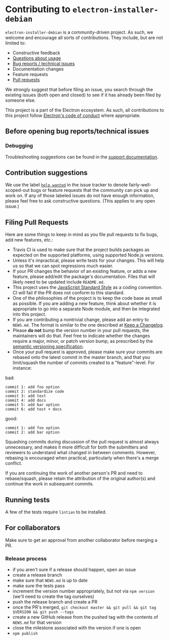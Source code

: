 # Contributing to `electron-installer-debian`

`electron-installer-debian` is a community-driven project. As such, we welcome and encourage all
sorts of contributions. They include, but are not limited to:

- Constructive feedback
- [Questions about usage](https://github.com/electron-userland/electron-installer-debian/blob/master/SUPPORT.md)
- [Bug reports / technical issues](#before-opening-bug-reportstechnical-issues)
- Documentation changes
- Feature requests
- [Pull requests](#filing-pull-requests)

We strongly suggest that before filing an issue, you search through the existing issues (both open
and closed) to see if it has already been filed by someone else.

This project is a part of the Electron ecosystem. As such, all contributions to this project follow
[Electron's code of conduct](https://github.com/electron/electron/blob/master/CODE_OF_CONDUCT.md)
where appropriate.

## Before opening bug reports/technical issues

### Debugging

Troubleshooting suggestions can be found in the [support
documentation](https://github.com/electron-userland/electron-installer-debian/blob/master/SUPPORT.md#troubleshooting).

## Contribution suggestions

We use the label [`help wanted`](https://github.com/electron-userland/electron-installer-debian/issues?q=is%3Aopen+is%3Aissue+label%3A%22help+wanted%22) in the issue tracker to denote fairly-well-scoped-out bugs or feature requests that the community can pick up and work on. If any of those labeled issues do not have enough information, please feel free to ask constructive questions. (This applies to any open issue.)

## Filing Pull Requests

Here are some things to keep in mind as you file pull requests to fix bugs, add new features, etc.:

* Travis CI is used to make sure that the project builds packages as expected on the supported
  platforms, using supported Node.js versions.
* Unless it's impractical, please write tests for your changes. This will help us so that we can
  spot regressions much easier.
* If your PR changes the behavior of an existing feature, or adds a new feature, please add/edit
  the package's documentation. Files that will likely need to be updated include `README.md`.
* This project uses the [JavaScript Standard Style](https://standardjs.com/) as a coding convention.
  CI will fail if the PR does not conform to this standard.
* One of the philosophies of the project is to keep the code base as small as possible. If you are
  adding a new feature, think about whether it is appropriate to go into a separate Node module,
  and then be integrated into this project.
* If you are contributing a nontrivial change, please add an entry to `NEWS.md`. The format is
  similar to the one described at [Keep a Changelog](http://keepachangelog.com/).
* Please **do not** bump the version number in your pull requests, the maintainers will do that.
  Feel free to indicate whether the changes require a major, minor, or patch version bump, as
  prescribed by the [semantic versioning specification](http://semver.org/).
* Once your pull request is approved, please make sure your commits are rebased onto the latest
  commit in the master branch, and that you limit/squash the number of commits created to a
  "feature"-level. For instance:

bad:

```
commit 1: add foo option
commit 2: standardize code
commit 3: add test
commit 4: add docs
commit 5: add bar option
commit 6: add test + docs
```

good:

```
commit 1: add foo option
commit 2: add bar option
```

Squashing commits during discussion of the pull request is almost always unnecessary, and makes it
more difficult for both the submitters and reviewers to understand what changed in between comments.
However, rebasing is encouraged when practical, particularly when there's a merge conflict.

If you are continuing the work of another person's PR and need to rebase/squash, please retain the
attribution of the original author(s) and continue the work in subsequent commits.

## Running tests

A few of the tests require `lintian` to be installed.

## For collaborators

Make sure to get an approval from another collaborator before merging a PR.

### Release process

- if you aren't sure if a release should happen, open an issue
- create a release branch
- make sure that `NEWS.md` is up to date
- make sure the tests pass
- increment the version number appropriately, but not via `npm version` (we'll need to create the
  tag ourselves)
- push the release branch and create a PR
- once the PR's merged, `git checkout master && git pull && git tag $VERSION && git push --tags`
- create a new GitHub release from the pushed tag with the contents of `NEWS.md` for that version
- close the milestone associated with the version if one is open
- `npm publish`
